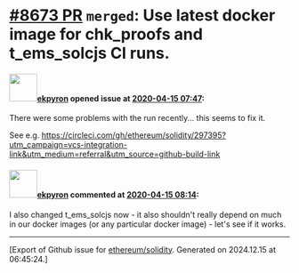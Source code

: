 # [\#8673 PR](https://github.com/ethereum/solidity/pull/8673) `merged`: Use latest docker image for chk_proofs and t_ems_solcjs CI runs.

#### <img src="https://avatars.githubusercontent.com/u/1347491?v=4" width="50">[ekpyron](https://github.com/ekpyron) opened issue at [2020-04-15 07:47](https://github.com/ethereum/solidity/pull/8673):

There were some problems with the run recently... this seems to fix it.

See e.g.
https://circleci.com/gh/ethereum/solidity/297395?utm_campaign=vcs-integration-link&utm_medium=referral&utm_source=github-build-link

#### <img src="https://avatars.githubusercontent.com/u/1347491?v=4" width="50">[ekpyron](https://github.com/ekpyron) commented at [2020-04-15 08:14](https://github.com/ethereum/solidity/pull/8673#issuecomment-613889353):

I also changed t_ems_solcjs now - it also shouldn't really depend on much in our docker images (or any particular docker image) - let's see if it works.


-------------------------------------------------------------------------------



[Export of Github issue for [ethereum/solidity](https://github.com/ethereum/solidity). Generated on 2024.12.15 at 06:45:24.]
